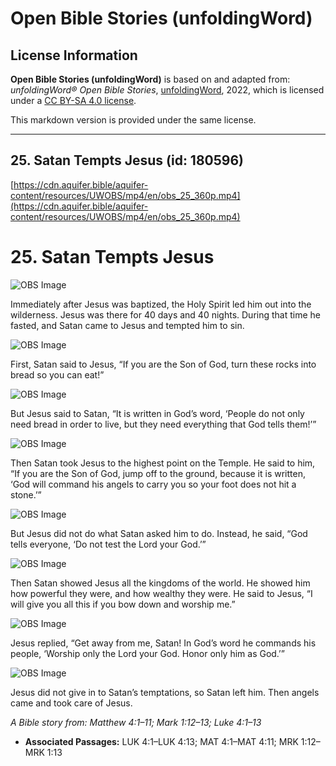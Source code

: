 # Open Bible Stories (unfoldingWord)

## License Information

**Open Bible Stories (unfoldingWord)** is based on and adapted from: _unfoldingWord® Open Bible Stories_, [unfoldingWord](https://unfoldingword.org/utw), 2022, which is licensed under a [CC BY-SA 4.0 license](https://creativecommons.org/licenses/by-sa/4.0/legalcode.en).

This markdown version is provided under the same license.



--------------------------------

## 25. Satan Tempts Jesus (id: 180596)

[https://cdn.aquifer.bible/aquifer-content/resources/UWOBS/mp4/en/obs_25_360p.mp4](https://cdn.aquifer.bible/aquifer-content/resources/UWOBS/mp4/en/obs_25_360p.mp4)

25\. Satan Tempts Jesus
=======================

![OBS Image](https://cdn.aquifer.bible/aquifer-content/resources/UWOBS/jpg/360px/obs-en-25-01.jpg)

Immediately after Jesus was baptized, the Holy Spirit led him out into the wilderness. Jesus was there for 40 days and 40 nights. During that time he fasted, and Satan came to Jesus and tempted him to sin.

![OBS Image](https://cdn.aquifer.bible/aquifer-content/resources/UWOBS/jpg/360px/obs-en-25-02.jpg)

First, Satan said to Jesus, “If you are the Son of God, turn these rocks into bread so you can eat!”

![OBS Image](https://cdn.aquifer.bible/aquifer-content/resources/UWOBS/jpg/360px/obs-en-25-03.jpg)

But Jesus said to Satan, “It is written in God’s word, ‘People do not only need bread in order to live, but they need everything that God tells them!’”

![OBS Image](https://cdn.aquifer.bible/aquifer-content/resources/UWOBS/jpg/360px/obs-en-25-04.jpg)

Then Satan took Jesus to the highest point on the Temple. He said to him, “If you are the Son of God, jump off to the ground, because it is written, ‘God will command his angels to carry you so your foot does not hit a stone.’”

![OBS Image](https://cdn.aquifer.bible/aquifer-content/resources/UWOBS/jpg/360px/obs-en-25-05.jpg)

But Jesus did not do what Satan asked him to do. Instead, he said, “God tells everyone, ‘Do not test the Lord your God.’”

![OBS Image](https://cdn.aquifer.bible/aquifer-content/resources/UWOBS/jpg/360px/obs-en-25-06.jpg)

Then Satan showed Jesus all the kingdoms of the world. He showed him how powerful they were, and how wealthy they were. He said to Jesus, “I will give you all this if you bow down and worship me.”

![OBS Image](https://cdn.aquifer.bible/aquifer-content/resources/UWOBS/jpg/360px/obs-en-25-07.jpg)

Jesus replied, “Get away from me, Satan! In God’s word he commands his people, ‘Worship only the Lord your God. Honor only him as God.’”

![OBS Image](https://cdn.aquifer.bible/aquifer-content/resources/UWOBS/jpg/360px/obs-en-25-08.jpg)

Jesus did not give in to Satan’s temptations, so Satan left him. Then angels came and took care of Jesus.

*A Bible story from: Matthew 4:1–11; Mark 1:12–13; Luke 4:1–13*

* **Associated Passages:** LUK 4:1–LUK 4:13; MAT 4:1–MAT 4:11; MRK 1:12–MRK 1:13

